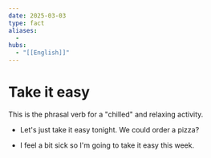 ```yaml
---
date: 2025-03-03
type: fact
aliases:
  -
hubs:
  - "[[English]]"
---
```


# Take it easy

This is the phrasal verb for a "chilled" and relaxing activity.

- Let's just take it easy tonight. We could order a pizza?

- I feel a bit sick so I'm going to take it easy this week.
 
